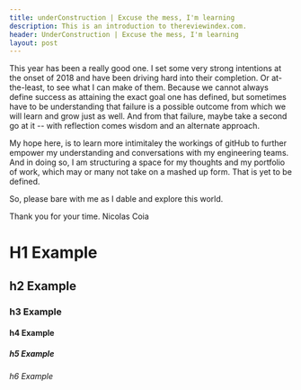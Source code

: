 ```yaml
---
title: underConstruction | Excuse the mess, I'm learning
description: This is an introduction to thereviewindex.com.
header: UnderConstruction | Excuse the mess, I'm learning
layout: post
---
```


This year has been a really good one. I set some very strong intentions at the onset of 2018 and have been driving hard into their completion. Or at-the-least, to see what I can make of them. Because we cannot always define success as attaining the exact goal one has defined, but sometimes have to be understanding that failure is a possible outcome from which we will learn and grow just as well. And from that failure, maybe take a second go at it -- with reflection comes wisdom and an alternate approach. 

My hope here, is to learn more intimitaley the workings of gitHub to further empower my understanding and conversations with my engineering teams. And in doing so, I am structuring a space for my thoughts and my portfolio of work, which may or many not take on a mashed up form. That is yet to be defined. 

So, please bare with me as I dable and explore this world. 

Thank you for your time. 
Nicolas Coia

# H1 Example
## h2 Example
### h3 Example
#### h4 Example
##### h5 Example
###### h6 Example
